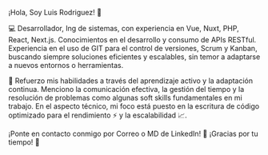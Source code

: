 ¡Hola, Soy Luis Rodriguez! 👋

💻 Desarrollador, Ing de sistemas, con experiencia en Vue, Nuxt, PHP, React, Next.js. Conocimientos en el desarrollo y consumo de APIs RESTful. Experiencia en el uso de GIT para el control de versiones, Scrum y Kanban, buscando siempre soluciones eficientes y escalables, sin temor a adaptarse a nuevos entornos o herramientas.

🚀 Refuerzo mis habilidades a través del aprendizaje activo y la adaptación continua. Menciono la comunicación efectiva, la gestión del tiempo y la resolución de problemas como algunas soft skills fundamentales en mi trabajo. En el aspecto técnico, mi foco está puesto en la escritura de código optimizado para el rendimiento ⚡ y la escalabilidad 📈.

¡Ponte en contacto conmigo por Correo o MD de LinkedIn! 📨
¡Gracias por tu tiempo! 🤝

<!---
luisr353/luisr353 is a ✨ special ✨ repository because its `README.md` (this file) appears on your GitHub profile.
You can click the Preview link to take a look at your changes.
--->
